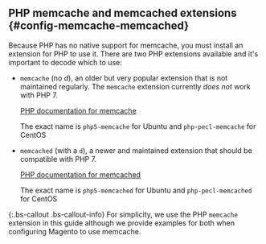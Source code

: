 ## PHP memcache and memcached extensions   {#config-memcache-memcached}

Because PHP has no native support for memcache, you must install an extension for PHP to use it. There are two PHP extensions available and it's important to decode which to use:

*	`memcache` (no *d*), an older but very popular extension that is not maintained regularly. The `memcache` extension currently *does not* work with PHP 7.

	[PHP documentation for memcache](http://php.net/manual/en/book.memcache.php)

	The exact name is `php5-memcache` for Ubuntu and `php-pecl-memcache` for CentOS

*	`memcached` (with a `d`), a newer and maintained extension that should be compatible with PHP 7.

	[PHP documentation for memcached](http://php.net/memcached)

	The exact name is `php5-memcached` for Ubuntu and `php-pecl-memcached` for CentOS

{:.bs-callout .bs-callout-info}
For simplicity, we use the PHP `memcache` extension in this guide although we provide examples for both when configuring Magento to use memcache.
